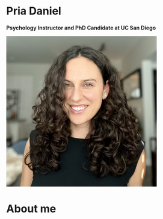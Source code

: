 # Pria Daniel
**Psychology Instructor and PhD Candidate at UC San Diego**

<img src="/images/Headshot_2025.jpeg" width="400" alt="Headshot 2025">

# About me 
